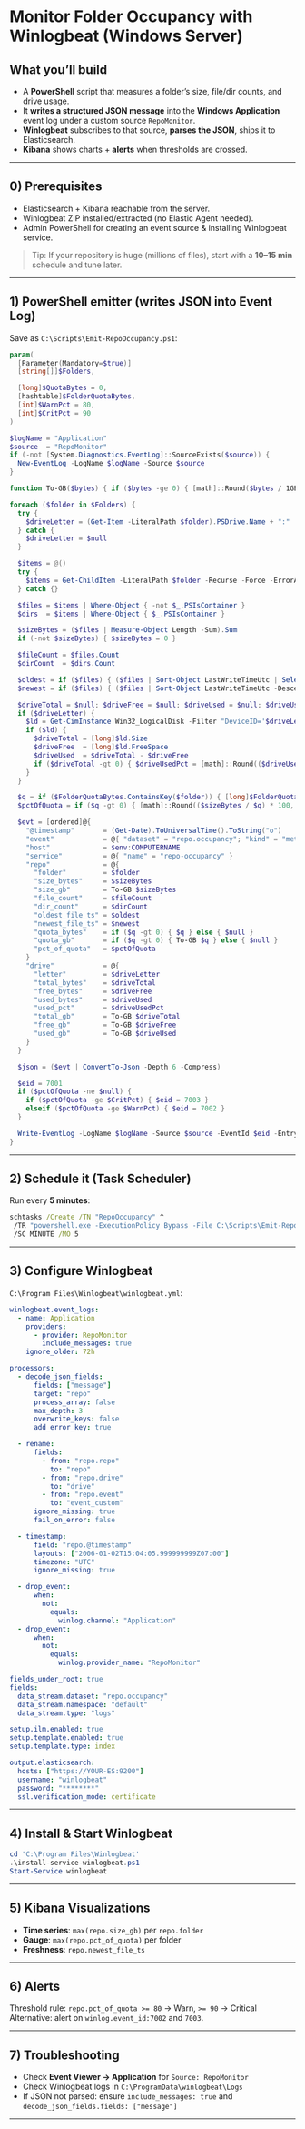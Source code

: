 # Monitor Folder Occupancy with Winlogbeat (Windows Server)

## What you’ll build
- A **PowerShell** script that measures a folder’s size, file/dir counts, and drive usage.
- It **writes a structured JSON message** into the **Windows Application** event log under a custom source `RepoMonitor`.
- **Winlogbeat** subscribes to that source, **parses the JSON**, ships it to Elasticsearch.
- **Kibana** shows charts + **alerts** when thresholds are crossed.

---

## 0) Prerequisites
- Elasticsearch + Kibana reachable from the server.
- Winlogbeat ZIP installed/extracted (no Elastic Agent needed).
- Admin PowerShell for creating an event source & installing Winlogbeat service.

> Tip: If your repository is huge (millions of files), start with a **10–15 min** schedule and tune later.

---

## 1) PowerShell emitter (writes JSON into Event Log)

Save as `C:\Scripts\Emit-RepoOccupancy.ps1`:

```powershell
param(
  [Parameter(Mandatory=$true)]
  [string[]]$Folders,

  [long]$QuotaBytes = 0,         
  [hashtable]$FolderQuotaBytes,  
  [int]$WarnPct = 80,
  [int]$CritPct = 90
)

$logName = "Application"
$source  = "RepoMonitor"
if (-not [System.Diagnostics.EventLog]::SourceExists($source)) {
  New-EventLog -LogName $logName -Source $source
}

function To-GB($bytes) { if ($bytes -ge 0) { [math]::Round($bytes / 1GB, 3) } else { $null } }

foreach ($folder in $Folders) {
  try {
    $driveLetter = (Get-Item -LiteralPath $folder).PSDrive.Name + ":"
  } catch {
    $driveLetter = $null
  }

  $items = @()
  try {
    $items = Get-ChildItem -LiteralPath $folder -Recurse -Force -ErrorAction SilentlyContinue
  } catch {}

  $files = $items | Where-Object { -not $_.PSIsContainer }
  $dirs  = $items | Where-Object { $_.PSIsContainer }

  $sizeBytes = ($files | Measure-Object Length -Sum).Sum
  if (-not $sizeBytes) { $sizeBytes = 0 }

  $fileCount = $files.Count
  $dirCount  = $dirs.Count

  $oldest = if ($files) { ($files | Sort-Object LastWriteTimeUtc | Select-Object -First 1).LastWriteTimeUtc } else { $null }
  $newest = if ($files) { ($files | Sort-Object LastWriteTimeUtc -Descending | Select-Object -First 1).LastWriteTimeUtc } else { $null }

  $driveTotal = $null; $driveFree = $null; $driveUsed = $null; $driveUsedPct = $null
  if ($driveLetter) {
    $ld = Get-CimInstance Win32_LogicalDisk -Filter "DeviceID='$driveLetter'"
    if ($ld) {
      $driveTotal = [long]$ld.Size
      $driveFree  = [long]$ld.FreeSpace
      $driveUsed  = $driveTotal - $driveFree
      if ($driveTotal -gt 0) { $driveUsedPct = [math]::Round(($driveUsed / $driveTotal) * 100, 2) }
    }
  }

  $q = if ($FolderQuotaBytes.ContainsKey($folder)) { [long]$FolderQuotaBytes[$folder] } elseif ($QuotaBytes -gt 0) { $QuotaBytes } else { 0 }
  $pctOfQuota = if ($q -gt 0) { [math]::Round(($sizeBytes / $q) * 100, 2) } else { $null }

  $evt = [ordered]@{
    "@timestamp"       = (Get-Date).ToUniversalTime().ToString("o")
    "event"            = @{ "dataset" = "repo.occupancy"; "kind" = "metric" }
    "host"             = $env:COMPUTERNAME
    "service"          = @{ "name" = "repo-occupancy" }
    "repo"             = @{
      "folder"         = $folder
      "size_bytes"     = $sizeBytes
      "size_gb"        = To-GB $sizeBytes
      "file_count"     = $fileCount
      "dir_count"      = $dirCount
      "oldest_file_ts" = $oldest
      "newest_file_ts" = $newest
      "quota_bytes"    = if ($q -gt 0) { $q } else { $null }
      "quota_gb"       = if ($q -gt 0) { To-GB $q } else { $null }
      "pct_of_quota"   = $pctOfQuota
    }
    "drive"            = @{
      "letter"         = $driveLetter
      "total_bytes"    = $driveTotal
      "free_bytes"     = $driveFree
      "used_bytes"     = $driveUsed
      "used_pct"       = $driveUsedPct
      "total_gb"       = To-GB $driveTotal
      "free_gb"        = To-GB $driveFree
      "used_gb"        = To-GB $driveUsed
    }
  }

  $json = ($evt | ConvertTo-Json -Depth 6 -Compress)

  $eid = 7001
  if ($pctOfQuota -ne $null) {
    if ($pctOfQuota -ge $CritPct) { $eid = 7003 }
    elseif ($pctOfQuota -ge $WarnPct) { $eid = 7002 }
  }

  Write-EventLog -LogName $logName -Source $source -EventId $eid -EntryType Information -Message $json
}
```

---

## 2) Schedule it (Task Scheduler)

Run every **5 minutes**:

```bat
schtasks /Create /TN "RepoOccupancy" ^
 /TR "powershell.exe -ExecutionPolicy Bypass -File C:\Scripts\Emit-RepoOccupancy.ps1 -Folders C:\Repository -QuotaBytes 536870912000 -WarnPct 80 -CritPct 90" ^
 /SC MINUTE /MO 5
```

---

## 3) Configure Winlogbeat

`C:\Program Files\Winlogbeat\winlogbeat.yml`:

```yaml
winlogbeat.event_logs:
  - name: Application
    providers:
      - provider: RepoMonitor
        include_messages: true
    ignore_older: 72h

processors:
  - decode_json_fields:
      fields: ["message"]
      target: "repo"
      process_array: false
      max_depth: 3
      overwrite_keys: false
      add_error_key: true

  - rename:
      fields:
        - from: "repo.repo"
          to: "repo"
        - from: "repo.drive"
          to: "drive"
        - from: "repo.event"
          to: "event_custom"
      ignore_missing: true
      fail_on_error: false

  - timestamp:
      field: "repo.@timestamp"
      layouts: ["2006-01-02T15:04:05.999999999Z07:00"]
      timezone: "UTC"
      ignore_missing: true

  - drop_event:
      when:
        not:
          equals:
            winlog.channel: "Application"
  - drop_event:
      when:
        not:
          equals:
            winlog.provider_name: "RepoMonitor"

fields_under_root: true
fields:
  data_stream.dataset: "repo.occupancy"
  data_stream.namespace: "default"
  data_stream.type: "logs"

setup.ilm.enabled: true
setup.template.enabled: true
setup.template.type: index

output.elasticsearch:
  hosts: ["https://YOUR-ES:9200"]
  username: "winlogbeat"
  password: "********"
  ssl.verification_mode: certificate
```

---

## 4) Install & Start Winlogbeat

```powershell
cd 'C:\Program Files\Winlogbeat'
.\install-service-winlogbeat.ps1
Start-Service winlogbeat
```

---

## 5) Kibana Visualizations

- **Time series**: `max(repo.size_gb)` per `repo.folder`
- **Gauge**: `max(repo.pct_of_quota)` per folder
- **Freshness**: `repo.newest_file_ts`

---

## 6) Alerts

Threshold rule: `repo.pct_of_quota >= 80` → Warn, `>= 90` → Critical  
Alternative: alert on `winlog.event_id:7002` and `7003`.

---

## 7) Troubleshooting

- Check **Event Viewer → Application** for `Source: RepoMonitor`
- Check Winlogbeat logs in `C:\ProgramData\winlogbeat\Logs`
- If JSON not parsed: ensure `include_messages: true` and `decode_json_fields.fields: ["message"]`

---
